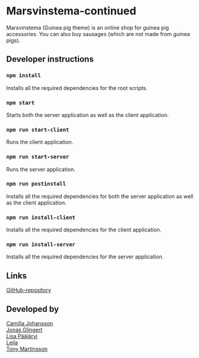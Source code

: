 # Marsvinstema-continued

Marsvinstema (Guinea pig theme) is an online shop for guinea pig accessories.
You can also buy sausages (which are not made from guinea pigs).

## Developer instructions

### `npm install`

Installs all the required dependencies for the root scripts.

### `npm start`

Starts both the server application as well as the client application.

### `npm run start-client`

Runs the client application.

### `npm run start-server`

Runs the server application.

### `npm run postinstall`

Installs all the required dependencies for both the server application as well as the client application.

### `npm run install-client`

Installs all the required dependencies for the client application.

### `npm run install-server`

Installs all the required dependencies for the server application.

## Links

[GitHub-repository](https://github.com/lisapaajarvi/marsvinstema-continued)

## Developed by

[Camilla Johansson](https://github.com/millifrill)<br>
[Jonas Glingert](https://github.com/mrgling)<br>
[Lisa Pääjärvi](https://github.com/lisapaajarvi)<br>
[Lejla](https://github.com/LejlaDolovac)<br>
[Tony Martinsson](https://github.com/TonyMartinsson)
